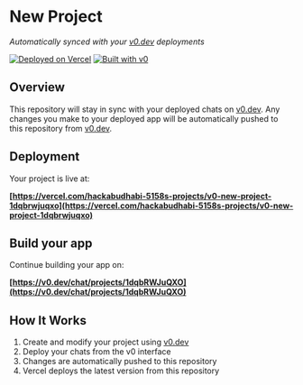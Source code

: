 # New Project

*Automatically synced with your [v0.dev](https://v0.dev) deployments*

[![Deployed on Vercel](https://img.shields.io/badge/Deployed%20on-Vercel-black?style=for-the-badge&logo=vercel)](https://vercel.com/hackabudhabi-5158s-projects/v0-new-project-1dqbrwjuqxo)
[![Built with v0](https://img.shields.io/badge/Built%20with-v0.dev-black?style=for-the-badge)](https://v0.dev/chat/projects/1dqbRWJuQXO)

## Overview

This repository will stay in sync with your deployed chats on [v0.dev](https://v0.dev).
Any changes you make to your deployed app will be automatically pushed to this repository from [v0.dev](https://v0.dev).

## Deployment

Your project is live at:

**[https://vercel.com/hackabudhabi-5158s-projects/v0-new-project-1dqbrwjuqxo](https://vercel.com/hackabudhabi-5158s-projects/v0-new-project-1dqbrwjuqxo)**

## Build your app

Continue building your app on:

**[https://v0.dev/chat/projects/1dqbRWJuQXO](https://v0.dev/chat/projects/1dqbRWJuQXO)**

## How It Works

1. Create and modify your project using [v0.dev](https://v0.dev)
2. Deploy your chats from the v0 interface
3. Changes are automatically pushed to this repository
4. Vercel deploys the latest version from this repository